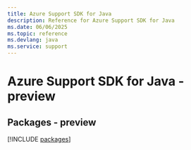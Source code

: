 ```yaml
---
title: Azure Support SDK for Java
description: Reference for Azure Support SDK for Java
ms.date: 06/06/2025
ms.topic: reference
ms.devlang: java
ms.service: support
---
```

# Azure Support SDK for Java - preview
## Packages - preview
[!INCLUDE [packages](support-index.md)]